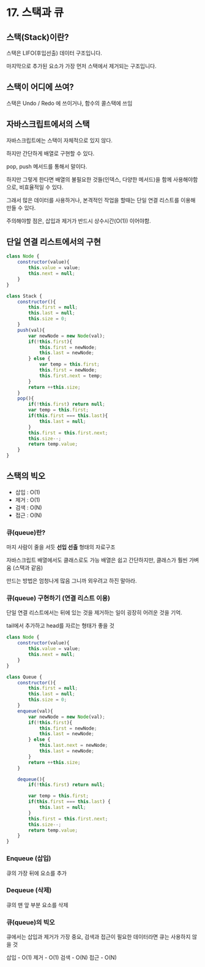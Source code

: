 # 17. 스택과 큐

## 스택(Stack)이란?

스택은 LIFO(후입선출) 데이터 구조입니다.

마지막으로 추가된 요소가 가장 먼저 스택에서 제거되는 구조입니다.

## 스택이 어디에 쓰여?

스택은 Undo / Redo 에 쓰이거나, 함수의 콜스택에 쓰임

## 자바스크립트에서의 스택

자바스크립트에는 스택이 자체적으로 있지 않다.

하지만 간단하게 배열로 구현할 수 있다.

pop, push 메서드를 통해서 말이다.

하지만 그렇게 한다면 배열의 불필요한 것들(인덱스, 다양한 메서드)을 함께 사용해야함으로, 비효율적일 수 있다.

그래서 많은 데이터를 사용하거나, 본격적인 작업을 할때는 단일 연결 리스트를 이용해 만들 수 있다.

주의해야할 점은, 삽입과 제거가 반드시 상수시간(O(1)) 이어야함.

## 단일 연결 리스트에서의 구현

~~~javascript
class Node {
    constructor(value){
        this.value = value;
        this.next = null;
    }
}

class Stack {
    constructor(){
        this.first = null;
        this.last = null;
        this.size = 0;
    }
    push(val){
        var newNode = new Node(val);
        if(!this.first){
            this.first = newNode;
            this.last = newNode;
        } else {
            var temp = this.first;
            this.first = newNode;
            this.first.next = temp;
        }
        return ++this.size;
    }
    pop(){
        if(!this.first) return null;
        var temp = this.first;
        if(this.first === this.last){
            this.last = null;
        }
        this.first = this.first.next;
        this.size--;
        return temp.value;
    }
}
~~~

## 스택의 빅오

- 삽입 : O(1)
- 제거 : O(1)
- 검색 : O(N)
- 접근 : O(N)

### 큐(queue)란?

마지 사람이 줄을 서듯 **선입 선출** 형태의 자료구조

자바스크립트 배열에서도 클래스로도 가능
배열은 쉽고 간단하지만, 클래스가 훨씬 가벼움 (스택과 같음)

만드는 방법은 엄청나게 많음 그니까 외우려고 하진 말아라.

### 큐(queue) 구현하기 (연결 리스트 이용)

단일 연결 리스트에서는 뒤에 있는 것을 제거하는 일이 굉장히 어려운 것을 기억.

tail에서 추가하고 head를 자르는 형태가 좋을 것

~~~ javascript
class Node {
    constructor(value){
        this.value = value;
        this.next = null;
    }
}

class Queue {
    constructor(){
        this.first = null;
        this.last = null;
        this.size = 0;
    }
    enqueue(val){
        var newNode = new Node(val);
        if(!this.first){
            this.first = newNode;
            this.last = newNode;
        } else {
            this.last.next = newNode;
            this.last = newNode;
        }
        return ++this.size;
    }

    dequeue(){
        if(!this.first) return null;

        var temp = this.first;
        if(this.first === this.last) {
            this.last = null;
        }
        this.first = this.first.next;
        this.size--;
        return temp.value;
    }
}
~~~

### Enqueue (삽입)

큐의 가장 뒤에 요소를 추가

### Dequeue (삭제)

큐의 맨 앞 부분 요소를 삭제

### 큐(queue)의 빅오 

큐에서는 삽입과 제거가 가장 중요,
검색과 접근이 필요한 데이터라면 큐는 사용하지 않을 것

삽입 - O(1)
제거 - O(1)
검색 - O(N)
접근 - O(N)
